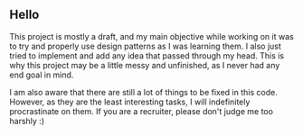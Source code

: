 ## Hello

This project is mostly a draft, and my main objective while working on it was to try and properly use design patterns as I was learning them. I also just tried to implement and add any idea that passed through my head. This is why this project may be a little messy and unfinished, as I never had any end goal in mind.

I am also aware that there are still a lot of things to be fixed in this code. However, as they are the least interesting tasks, I will indefinitely procrastinate on them. If you are a recruiter, please don't judge me too harshly :)

